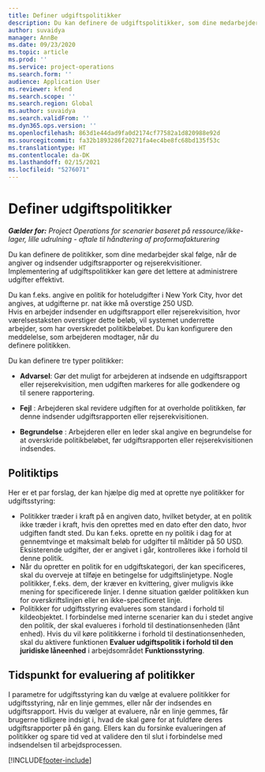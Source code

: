 ```yaml
---
title: Definer udgiftspolitikker
description: Du kan definere de udgiftspolitikker, som dine medarbejder skal følge, når de angiver og indsender udgiftsrapporter og rejserekvisitioner.
author: suvaidya
manager: AnnBe
ms.date: 09/23/2020
ms.topic: article
ms.prod: ''
ms.service: project-operations
ms.search.form: ''
audience: Application User
ms.reviewer: kfend
ms.search.scope: ''
ms.search.region: Global
ms.author: suvaidya
ms.search.validFrom: ''
ms.dyn365.ops.version: ''
ms.openlocfilehash: 863d1e44dad9fa0d2174cf77582a1d820988e92d
ms.sourcegitcommit: fa32b1893286f20271fa4ec4be8fc68bd135f53c
ms.translationtype: HT
ms.contentlocale: da-DK
ms.lasthandoff: 02/15/2021
ms.locfileid: "5276071"
---
```

# <a name="define-expense-policies"></a>Definer udgiftspolitikker

_**Gælder for:** Project Operations for scenarier baseret på ressource/ikke-lager, lille udrulning - aftale til håndtering af proformafakturering_

Du kan definere de politikker, som dine medarbejder skal følge, når de angiver og indsender udgiftsrapporter og rejserekvisitioner.         
Implementering af udgiftspolitikker kan gøre det lettere at administrere udgifter effektivt.         

Du kan f.eks. angive en politik for hoteludgifter i New York City, hvor det angives, at udgifterne pr. nat ikke må overstige 250 USD.       
Hvis en arbejder indsender en udgiftsrapport eller rejserekvisition, hvor værelsestaksten overstiger dette beløb, vil systemet underrette         
arbejder, som har overskredet politikbeløbet. Du kan konfigurere den meddelelse, som arbejderen modtager, når du        
definere politikken.      
        
Du kan definere tre typer politikker:         
        
- **Advarsel**: Gør det muligt for arbejderen at indsende en udgiftsrapport eller rejserekvisition, men udgiften markeres for alle godkendere og         
  til senere rapportering.        

- **Fejl** : Arbejderen skal revidere udgiften for at overholde politikken, før denne indsender udgiftsrapporten eller rejserekvisitionen.        
 
 - **Begrundelse** : Arbejderen eller en leder skal angive en begrundelse for at overskride politikbeløbet, før udgiftsrapporten eller rejserekvisitionen indsendes.        

## <a name="policy-tips"></a>Politiktips
Her er et par forslag, der kan hjælpe dig med at oprette nye politikker for udgiftsstyring: 

- Politikker træder i kraft på en angiven dato, hvilket betyder, at en politik ikke træder i kraft, hvis den oprettes med en dato efter den dato, hvor udgiften fandt sted. Du kan f.eks. oprette en ny politik i dag for at gennemtvinge et maksimalt beløb for udgifter til måltider på 50 USD. Eksisterende udgifter, der er angivet i går, kontrolleres ikke i forhold til denne politik.
- Når du opretter en politik for en udgiftskategori, der kan specificeres, skal du overveje at tilføje en betingelse for udgiftslinjetype. Nogle politikker, f.eks. dem, der kræver en kvittering, giver muligvis ikke mening for specificerede linjer. I denne situation gælder politikken kun for overskriftslinjen eller en ikke-specificeret linje. 
- Politikker for udgiftsstyring evalueres som standard i forhold til kildeobjektet. I forbindelse med interne scenarier kan du i stedet angive den politik, der skal evalueres i forhold til destinationsenheden (lånt enhed). Hvis du vil køre politikkerne i forhold til destinationsenheden, skal du aktivere funktionen **Evaluer udgiftspolitik i forhold til den juridiske låneenhed** i arbejdsområdet **Funktionsstyring**.

## <a name="when-to-evaluate-policies"></a>Tidspunkt for evaluering af politikker

I parametre for udgiftsstyring kan du vælge at evaluere politikker for udgiftsstyring, når en linje gemmes, eller når der indsendes en udgiftsrapport. Hvis du vælger at evaluere, når en linje gemmes, får brugerne tidligere indsigt i, hvad de skal gøre for at fuldføre deres udgiftsrapporter på én gang. Ellers kan du forsinke evalueringen af politikker og spare tid ved at validere den til slut i forbindelse med indsendelsen til arbejdsprocessen.


[!INCLUDE[footer-include](../includes/footer-banner.md)]